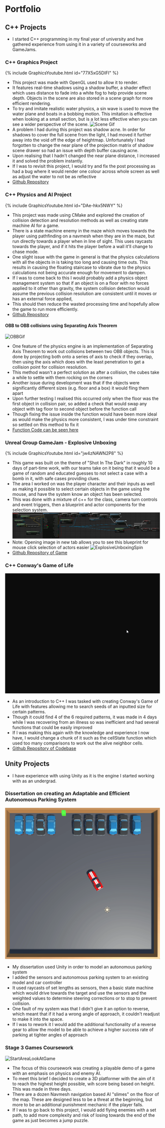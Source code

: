 # Portfolio

## C++ Projects
- I started C++ programming in my final year of university and hve gathered experience from using it in a variety of courseworks and GameJams.
### C++ Graphics Project
{% include GraphicsYoutube.html id="77X5xG5DIFI" %}
- This project was made with OpenGL used to allow it to render.
- It features real-time shadows using a shadow buffer, a shader effect which uses distance to fade into a white fog to help provide scene depth. Objects in the scene are also stored in a scene graph for more efficient rendering.
- To try and imitate realistic water physics, a sin wave is used to move the water plane and boats in a bobbing motion. This imitation is effective when looking at a small section, but is a lot less effective when you can see a wider perspective of the scene.
![Scene Gif](docs/assets/MLH_Graphics_HalfTide.gif)
- A problem I had during this project was shadow acne. In order for shadows to cover the full scene from the light, I had moved it further away into the void off the edge of heightmap. Unfortunately I had forgotten to change the near plane of the projection matrix of shadow scene drawer so had an issue with depth buffer causing acne.
- Upon realising that I hadn't changed the near plane distance, I increased it and solved the problem instantly.
- If I was to revisit this project, I would try and fix the post processing as had a bug where it would render one colour across whole screen as well as adjust the water to not be as reflective
- [Github Repository](https://github.com/mlhumphriss/CSC8502-OpenGLGraphicDemo)

### C++ Physics and AI Project
{% include GraphicsYoutube.html id="DAe-hkx5NWY" %}
- This project was made using CMake and explored the creation of collision detection and resolution methods as well as creating state machine AI for a game.
- There is a state machine enemy in the maze which moves towards the player using pathfinding on a navmesh when they are in the maze, but run directly towards a player when in line of sight. This uses raycasts towards the player, and if it hits the player before a wall it'll change to chase mode.
- One slight issue with the game in general is that the physics calculations with all the objects in is taking too long and causing time outs. This results in causing the floating staircase to vibrate due to the physics calculations not being accurate enough for movement to dampen.
- If I was to come back to this I would probably add a physics object management system so that if an object is on a floor with no forces applied to it other than gravity, the system collision detection would assume the previous collision resolution are consistent until it moves or has an external force applied,
- This should then reduce the wasted processing time and hopefully allow the game to run more efficiently.
- [Github Repository](https://github.com/mlhumphriss/CSC8503-NetworkCodebase)
#### OBB to OBB collisions using Separating Axis Theorem
![OBBGif](docs/assets/OBBCubesRocking.gif)
- One feature of the physics engine is an implementation of Separating Axis Theorem to work out collisions between two OBB objects. This is done by projecting both onto a series of axis to check if they overlap, then using the axis which does with the least penetration to get a collision point for collision resolution.
- This method wasn't a perfect solution as after a collision, the cubes take a while to settle with them rocking on the corners
- Another issue during development was that if the objects were significantly different sizes (e.g. floor and a box) it would fling them apart
- Upon further testing I realised this occurred only when the floor was the first object in collision pair, so added a check that would swap any object with tag floor to second object before the function call
- Though fixing the issue inside the function would have been more ideal as would make the physics more consistent, I was under time constraint so settled on this method to fix it
- [Function Code can be seen here](https://gist.github.com/mlhumphriss/8d80fcba81a2cb78762e527afbab33c9)

### Unreal Group GameJam - Explosive Unboxing
{% include GraphicsYoutube.html id="jw4zNAWN2P8" %}
- This game was built on the theme of "Shot In The Dark" in roughly 10 days of part-time work, with our teams take on it being that it would be a game of random and educated guesses to not select a case with a bomb in it, with safe cases providing clues.
- The area I worked on was the player character and their inputs as well as making it possible to select certain objects in the game using the mouse, and have the system know an object has been selected.
- This was done with a mixture of c++ for the class, camera turn controls and event triggers, then a blueprint and actor components for the selection system.
![SelectBlueprint](docs/assets/selectBlueprint.png)
- Note: Opening image in new tab allows you to see this blueprint for mouse click selection of actors easier
![ExplosiveUnboxingSpin](docs/assets/SITDSpin2.gif)
- [Github Repository of Game](https://github.com/AlfieOnGit/ExplosiveUnboxing)

### C++ Conway's Game of Life
![ConwayWorkingGif](docs/assets/ConwayWorking.gif)
- As an introduction to C++ I was tasked with creating Conway's Game of Life with features allowing me to search seeds of an inputted size for certain patterns.
- Though it could find 4 of the 6 required patterns, it was made in 4 days while I was recovering from an illness so was inefficient and had several functions that could be easily improved
- If I was making this again with the knowledge and experience I now have, I would change a chunk of it such as the cellState function which used too many comparisons to work out the alive neighbor cells.
- [Github Repository of Codebase](https://github.com/mlhumphriss/ConwayGameOfLifeAssignment1/blob/master/main.cpp)



## Unity Projects
- I have experience with using Unity as it is the engine I started working with as an undergrad.
### Dissertation on creating an Adaptable and Efficient Autonomous Parking System
![CarParking](docs/assets/DisertationGif1.gif)
- My dissertation used Unity in order to model an autonomous parking system
- I added the sensors and autonomous parking system to an existing model and car controller
- It used raycasts of set lengths as sensors, then a basic state machine which would drive towards the target and use the sensors and the weighted values to determine steering corrections or to stop to prevent collision.
- One fault of my system was that I didn't give it an option to reverse, which meant that if it had a wrong angle of approach, it couldn't readjust to make it into the space.
- If I was to rework it I would add the additional functionality of a reverse gear to allow the model to be able to achieve a higher success rate of parking at tighter angles of approach

### Stage 3 Games Coursework
![StartAreaLookAtGame](docs/assets/3dPlatformerLookAround.gif)
- The focus of this coursework was creating a playable demo of a game with an emphasis on physics and enemy AI.
- To meet this brief I decided to create a 3D platformer with the aim of it to reach the highest height possible, wih score being based on height. This was made in three days.
- There are a dozen Navmesh navigation based AI "slimes" on the floor of the map. These are designed less to be a threat at the beginning, but more to be an additional punishment mechanic if the player falls.
- If I was to go back to this project, I would add flying enemies with a set path, to add more complexity and risk of losing towards the end of the game as just becomes a jump puzzle.

